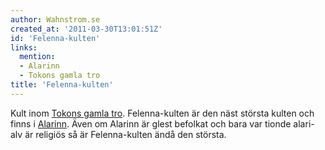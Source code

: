 ```yaml
---
author: Wahnstrom.se
created_at: '2011-03-30T13:01:51Z'
id: 'Felenna-kulten'
links:
  mention:
  - Alarinn
  - Tokons gamla tro
title: 'Felenna-kulten'
---
```


Kult inom [Tokons gamla tro]. Felenna-kulten är den näst största kulten och finns i [Alarinn]. Även
om Alarinn är glest befolkat och bara var tionde alari-alv är religiös så är Felenna-kulten ändå den
största.

  [Tokons gamla tro]: Tokons_gamla_tro
  [Alarinn]: Alarinn